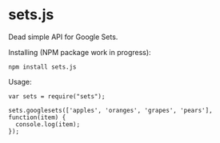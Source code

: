 sets.js
=======

Dead simple API for Google Sets.

Installing (NPM package work in progress):

    npm install sets.js

Usage:

    var sets = require("sets");

    sets.googlesets(['apples', 'oranges', 'grapes', 'pears'], function(item) {
      console.log(item);
    });
